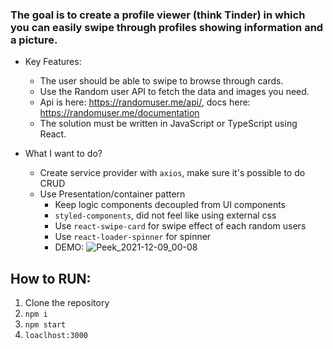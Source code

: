 ### The goal is to create a profile viewer (think Tinder) in which you can easily swipe through profiles showing information and a picture.

- Key Features:

  - The user should be able to swipe to browse through cards.
  - Use the Random user API to fetch the data and images you need.
  - Api is here: https://randomuser.me/api/, docs here: https://randomuser.me/documentation
  - The solution must be written in JavaScript or TypeScript using React.

- What I want to do?
  - Create service provider with `axios`, make sure it's possible to do CRUD
  - Use Presentation/container pattern
    - Keep logic components decoupled from UI components
    - `styled-components`, did not feel like using external css
    - Use `react-swipe-card` for swipe effect of each random users
    - Use `react-loader-spinner` for spinner
    - DEMO: ![Peek_2021-12-09_00-08](Peek_2021-12-09_00-08)

## How to RUN:

1. Clone the repository
2. `npm i`
3. `npm start`
4. `loaclhost:3000`
